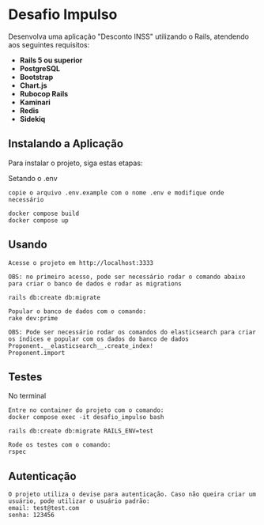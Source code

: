 # Desafio Impulso

Desenvolva uma aplicação "Desconto INSS" utilizando o Rails, atendendo aos seguintes requisitos:

- **Rails 5 ou superior**
- **PostgreSQL**
- **Bootstrap**
- **Chart.js**
- **Rubocop Rails**
- **Kaminari**
- **Redis**
- **Sidekiq**

## Instalando a Aplicação

Para instalar o projeto, siga estas etapas:

Setando o .env
```
copie o arquivo .env.example com o nome .env e modifique onde necessário
```

```
docker compose build
docker compose up
```

## Usando

```
Acesse o projeto em http://localhost:3333

OBS: no primeiro acesso, pode ser necessário rodar o comando abaixo para criar o banco de dados e rodar as migrations

rails db:create db:migrate

Popular o banco de dados com o comando:
rake dev:prime

OBS: Pode ser necessário rodar os comandos do elasticsearch para criar os índices e popular com os dados do banco de dados
Proponent.__elasticsearch__.create_index!
Proponent.import
```

## Testes

No terminal
```
Entre no container do projeto com o comando:
docker compose exec -it desafio_impulso bash

rails db:create db:migrate RAILS_ENV=test

Rode os testes com o comando:
rspec
```

## Autenticação
```
O projeto utiliza o devise para autenticação. Caso não queira criar um usuário, pode utilizar o usuário padrão:
email: test@test.com
senha: 123456
```
